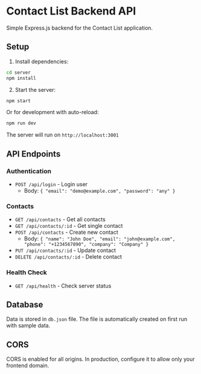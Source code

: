 # Contact List Backend API

Simple Express.js backend for the Contact List application.

## Setup

1. Install dependencies:
```bash
cd server
npm install
```

2. Start the server:
```bash
npm start
```

Or for development with auto-reload:
```bash
npm run dev
```

The server will run on `http://localhost:3001`

## API Endpoints

### Authentication
- `POST /api/login` - Login user
  - Body: `{ "email": "demo@example.com", "password": "any" }`

### Contacts
- `GET /api/contacts` - Get all contacts
- `GET /api/contacts/:id` - Get single contact
- `POST /api/contacts` - Create new contact
  - Body: `{ "name": "John Doe", "email": "john@example.com", "phone": "+1234567890", "company": "Company" }`
- `PUT /api/contacts/:id` - Update contact
- `DELETE /api/contacts/:id` - Delete contact

### Health Check
- `GET /api/health` - Check server status

## Database

Data is stored in `db.json` file. The file is automatically created on first run with sample data.

## CORS

CORS is enabled for all origins. In production, configure it to allow only your frontend domain.
